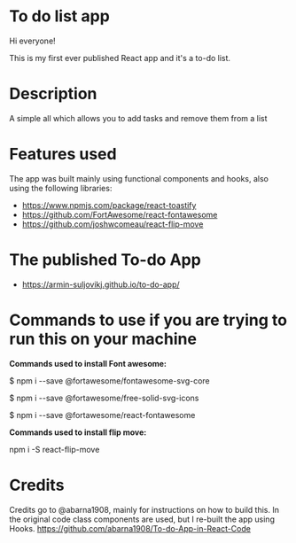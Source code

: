 # To do list app
Hi everyone!

This is my first ever published React app and it's a to-do list. 

# Description
A simple all which allows you to add tasks and remove them from a list

# Features used
The app was built mainly using functional components and hooks, also using the following libraries:
- https://www.npmjs.com/package/react-toastify
- https://github.com/FortAwesome/react-fontawesome
- https://github.com/joshwcomeau/react-flip-move

# The published To-do App
- https://armin-suljovikj.github.io/to-do-app/

# Commands to use if you are trying to run this on your machine

**Commands used to install Font awesome:**

$ npm i --save @fortawesome/fontawesome-svg-core

$ npm i --save @fortawesome/free-solid-svg-icons

$ npm i --save @fortawesome/react-fontawesome

**Commands used to install flip move:**

npm i -S react-flip-move

# Credits
Credits go to @abarna1908, mainly for instructions on how to build this. In the original code class components are used, but I re-built the app using Hooks.
https://github.com/abarna1908/To-do-App-in-React-Code 


